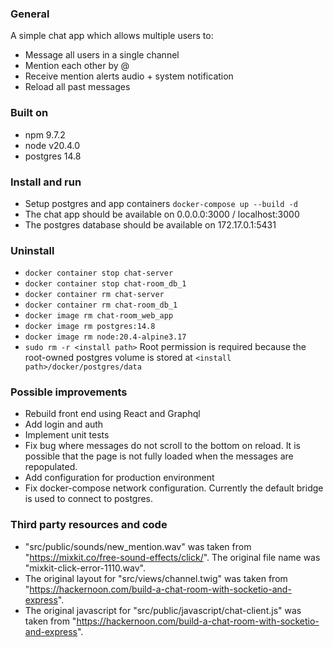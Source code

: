 ### General

A simple chat app which allows multiple users to:
  * Message all users in a single channel
  * Mention each other by @<user name>
  * Receive mention alerts audio + system notification
  * Reload all past messages

### Built on

* npm 9.7.2
* node v20.4.0
* postgres 14.8

### Install and run

* Setup postgres and app containers
  `docker-compose up --build -d`
* The chat app should be available on 0.0.0.0:3000 / localhost:3000
* The postgres database should be available on 172.17.0.1:5431

### Uninstall

 * `docker container stop chat-server`
 * `docker container stop chat-room_db_1`
 * `docker container rm chat-server`
 * `docker container rm chat-room_db_1`
 * `docker image rm chat-room_web_app`
 * `docker image rm postgres:14.8`
 * `docker image rm node:20.4-alpine3.17`
 * `sudo rm -r <install path>`
   Root permission is required because the root-owned postgres volume is stored at `<install path>/docker/postgres/data`

### Possible improvements

* Rebuild front end using React and Graphql
* Add login and auth
* Implement unit tests
* Fix bug where messages do not scroll to the bottom on reload. It is possible that the page is not fully loaded when the messages are repopulated.
* Add configuration for production environment
* Fix docker-compose network configuration. Currently the default bridge is used to connect to postgres.

### Third party resources and code

* "src/public/sounds/new_mention.wav" was taken from "https://mixkit.co/free-sound-effects/click/". The original file name was "mixkit-click-error-1110.wav".
* The original layout for "src/views/channel.twig" was taken from "https://hackernoon.com/build-a-chat-room-with-socketio-and-express".
* The original javascript for "src/public/javascript/chat-client.js" was taken from "https://hackernoon.com/build-a-chat-room-with-socketio-and-express".
